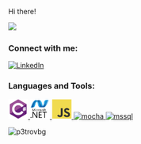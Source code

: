 
Hi there!
<div>
<div style="display: flex">
      <a align="center" href="https://github.com/p3trovbg/SoftUni#certificates">
      <img src="https://img.shields.io/badge/Certificates-Click-green"/>
      </a>
    </div>
    <h3 align="left">Connect with me:</h3>
    <div id="badges">
      <a href="https://www.linkedin.com/in/georgi-petrov-584468215">
        <img src="https://img.shields.io/badge/LinkedIn-blue?style=for-the-badge&logo=linkedin&logoColor=white" alt="LinkedIn"/>
      </a>
    </div>
    <p align="left">
    <h3 align="left">Languages and Tools:</h3>
    <p align="left"> <a href="https://www.w3schools.com/cs/" target="_blank" rel="noreferrer"> <img src="https://raw.githubusercontent.com/devicons/devicon/master/icons/csharp/csharp-original.svg" alt="csharp" width="40" height="40"/> </a> <a href="https://dotnet.microsoft.com/" target="_blank" rel="noreferrer"> <img src="https://raw.githubusercontent.com/devicons/devicon/master/icons/dot-net/dot-net-original-wordmark.svg" alt="dotnet" width="40" height="40"/> </a> <a href="https://developer.mozilla.org/en-US/docs/Web/JavaScript" target="_blank" rel="noreferrer"> <img src="https://raw.githubusercontent.com/devicons/devicon/master/icons/javascript/javascript-original.svg" alt="javascript" width="40" height="40"/> </a> <a href="https://mochajs.org" target="_blank" rel="noreferrer"> <img src="https://www.vectorlogo.zone/logos/mochajs/mochajs-icon.svg" alt="mocha" width="40" height="40"/> </a> <a href="https://www.microsoft.com/en-us/sql-server" target="_blank" rel="noreferrer"> <img src="https://www.svgrepo.com/show/303229/microsoft-sql-server-logo.svg" alt="mssql" width="40" height="40"/> </a> </p>
 </div>
<div style="display: flex">
      <img align="center" src="https://github-readme-stats.vercel.app/api/top-langs?username=p3trovbg&show_icons=true&locale=en&layout=compact" alt="p3trovbg" />
</div>

